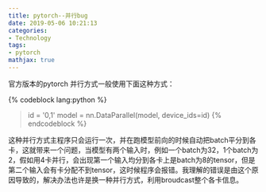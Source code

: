 ```yaml
---
title: pytorch--并行bug
date: 2019-05-06 10:21:13
categories: 
- Technology
tags: 
- pytorch
mathjax: true
---
```


官方版本的pytorch 并行方式一般使用下面这种方式：

{% codeblock lang:python %}
> id = '0,1'
> model = nn.DataParallel(model, device_ids=id) 
{% endcodeblock %}

<!-- more -->

这种并行方式主程序只会运行一次，并在跑模型前向的时候自动把batch平分到各卡，这就带来一个问题，当模型有两个输入时，例如一个batch为32，1个batch为2，假如用4卡并行，会出现第一个输入均分到各卡上是batch为8的tensor，但是第二个输入会有卡分配不到tensor，这时候程序会报错。我理解的错误是由这个原因导致的，解决办法也许是换一种并行方式，利用broudcast整个各卡信息。
